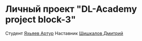 # Личный проект "DL-Academy project block-3"
Студент [Яхьяев Артур](https://github.com/Arthur-DL-A) 
Наставник [Шишкалов Дмитрий](https://github.com/Dmitrii64)